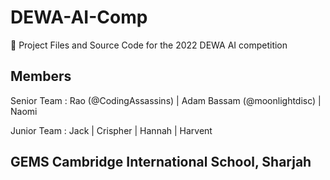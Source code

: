 # DEWA-AI-Comp
🤖 Project Files and Source Code for the 2022 DEWA AI competition

## Members
Senior Team : Rao (@CodingAssassins) | Adam Bassam (@moonlightdisc) | Naomi 

Junior Team : Jack | Crispher | Hannah | Harvent

## GEMS Cambridge International School, Sharjah
